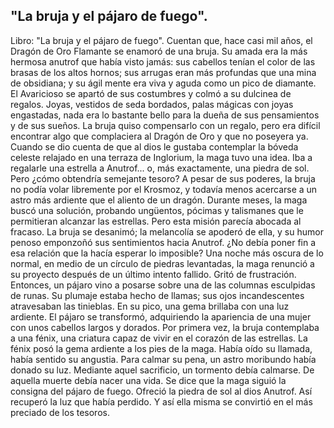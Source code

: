 ## "La bruja y el pájaro de fuego".
Libro: "La bruja y el pájaro de fuego".
Cuentan que, hace casi mil años, el Dragón de Oro Flamante se enamoró de una bruja. Su amada era la más hermosa anutrof que había visto jamás: sus cabellos tenían el color de las brasas de los altos hornos; sus arrugas eran más profundas que una mina de obsidiana; y su ágil mente era viva y aguda como un pico de diamante.
El Avaricioso se apartó de sus costumbres y colmó a su dulcinea de regalos. Joyas, vestidos de seda bordados, palas mágicas con joyas engastadas, nada era lo bastante bello para la dueña de sus pensamientos y de sus sueños. La bruja quiso compensarlo con un regalo, pero era difícil encontrar algo que complaciera al Dragón de Oro y que no poseyera ya.
Cuando se dio cuenta de que al dios le gustaba contemplar la bóveda celeste relajado en una terraza de Inglorium, la maga tuvo una idea. Iba a regalarle una estrella a Anutrof... o, más exactamente, una piedra de sol. Pero ¿cómo obtendría semejante tesoro? A pesar de sus poderes, la bruja no podía volar libremente por el Krosmoz, y todavía menos acercarse a un astro más ardiente que el aliento de un dragón.
Durante meses, la maga buscó una solución, probando ungüentos, pócimas y talismanes que le permitieran alcanzar las estrellas. Pero esta misión parecía abocada al fracaso. La bruja se desanimó; la melancolía se apoderó de ella, y su humor penoso emponzoñó sus sentimientos hacia Anutrof. ¿No debía poner fin a esa relación que la hacía esperar lo imposible?
Una noche más oscura de lo normal, en medio de un círculo de piedras levantadas, la maga renunció a su proyecto después de un último intento fallido. Gritó de frustración. Entonces, un pájaro vino a posarse sobre una de las columnas esculpidas de runas. Su plumaje estaba hecho de llamas; sus ojos incandescentes atravesaban las tinieblas. En su pico, una gema brillaba con una luz ardiente.
El pájaro se transformó, adquiriendo la apariencia de una mujer con unos cabellos largos y dorados. Por primera vez, la bruja contemplaba a una fénix, una criatura capaz de vivir en el corazón de las estrellas.
La fénix posó la gema ardiente a los pies de la maga. Había oído su llamada, había sentido su angustia. Para calmar su pena, un astro moribundo había donado su luz. Mediante aquel sacrificio, un tormento debía calmarse. De aquella muerte debía nacer una vida.
Se dice que la maga siguió la consigna del pájaro de fuego. Ofreció la piedra de sol al dios Anutrof. Así recuperó la luz que había perdido. Y así ella misma se convirtió en el más preciado de los tesoros.